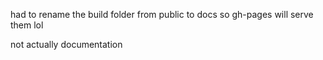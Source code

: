 had to rename the build folder from public to docs so gh-pages will serve them lol

not actually documentation
